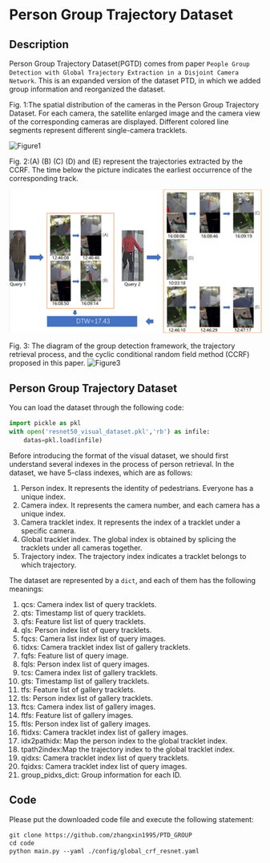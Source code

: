 # Person Group Trajectory Dataset



## Description
Person Group Trajectory Dataset(PGTD) comes from paper `People Group Detection with Global Trajectory Extraction in a Disjoint Camera Network`. This is an expanded version of the dataset PTD, in which we added group information and reorganized the dataset.

Fig. 1:The spatial distribution of the cameras in the Person Group Trajectory Dataset. For each camera, the satellite enlarged image and the camera view of the corresponding cameras are displayed. Different colored line segments represent different single-camera tracklets.

![Figure1](https://github.com/zhangxin1995/PTD_GROUP/blob/8a3827420bc3a10856604f08a98b3e314f590517/images/location.png)

Fig. 2:(A) (B) (C) (D) and (E) represent the trajectories extracted by the CCRF. The time below the picture indicates the earliest occurrence of the corresponding track.

![Figure2](https://github.com/zhangxin1995/PTD_GROUP/blob/8a3827420bc3a10856604f08a98b3e314f590517/images/example.png)

Fig. 3: The diagram of the group detection framework, the trajectory retrieval process, and the cyclic conditional random field method (CCRF) proposed in this paper.
![Figure3](https://github.com/zhangxin1995/PTD_GROUP/blob/8a3827420bc3a10856604f08a98b3e314f590517/images/framework.png)

## Person Group Trajectory Dataset

You can load the dataset through the following code:
```python
import pickle as pkl
with open('resnet50_visual_dataset.pkl','rb') as infile:
    datas=pkl.load(infile)
```
Before introducing the format of the visual dataset, we should first understand several indexes in the process of person retrieval. In the dataset, we have 5-class indexes, which are as follows:
1. Person index. It represents the identity of pedestrians. Everyone has a unique index.
2. Camera index. It represents the camera number, and each camera has a unique index.
3. Camera tracklet index. It represents the index of a tracklet under a specific camera.
4. Global tracklet index. The global index is obtained by splicing the tracklets under all cameras together.
5. Trajectory index. The trajectory index indicates a tracklet belongs to which trajectory.

The dataset are represented by a `dict`, and each of them has the following meanings:
1. qcs: Camera index list of query tracklets.
2. qts: Timestamp list of query tracklets.
3. qfs: Feature list list of query tracklets. 
4. qls: Person index list of query tracklets.
5. fqcs: Camera list index list of query images.
6. tidxs: Camera tracklet index list of gallery tracklets.
7. fqfs: Feature list of query image.
8. fqls: Person index list of query images.
9. tcs: Camera index list of gallery tracklets.
10. gts: Timestamp list of gallery tracklets.
11. tfs: Feature list of  gallery tracklets.
12. tls: Person index list of gallery tracklets.
13. ftcs: Camera index list of gallery images.
14. ftfs: Feature list of gallery images.
15. ftls: Person index list of gallery images.
16. ftidxs: Camera tracklet index list of gallery images.
17. idx2pathidx: Map the person index to the global tracklet index.
18. tpath2index:Map the trajectory index to the global tracklet index.
19. qidxs: Camera tracklet index list of query tracklets.
20. fqidxs: Camera tracklet index list of query images.
23. group_pidxs_dict: Group information for each ID.


## Code
Please put the downloaded code file and execute the following statement:
```
git clone https://github.com/zhangxin1995/PTD_GROUP
cd code
python main.py --yaml ./config/global_crf_resnet.yaml
```















